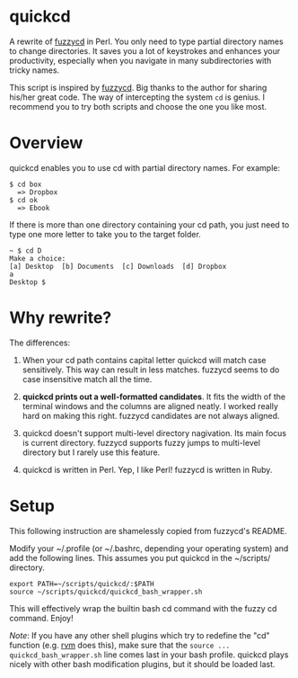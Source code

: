 quickcd
=======

A rewrite of [fuzzycd][1] in Perl. You only need to type partial directory names to change
directories. It saves you a lot of keystrokes and enhances your productivity, especially when you
navigate in many subdirectories with tricky names.

This script is inspired by [fuzzycd][1]. Big thanks to the author for sharing his/her great code.
The way of intercepting the system `cd` is genius. I recommend you to try both scripts and choose
the one you like most.

Overview
========

quickcd enables you to use cd with partial directory names. For example:

    $ cd box
      => Dropbox
    $ cd ok
      => Ebook

If there is more than one directory containing your cd path, you just need to type one more letter
to take you to the target folder.

```
~ $ cd D
Make a choice:
[a] Desktop  [b] Documents  [c] Downloads  [d] Dropbox
a
Desktop $
```

Why rewrite?
============

The differences:

1. When your cd path contains capital letter quickcd will match case sensitively. This way can
   result in less matches. fuzzycd seems to do case insensitive match all the time.

2. **quickcd prints out a well-formatted candidates**. It fits the width of the terminal windows and
   the columns are aligned neatly. I worked really hard on making this right. fuzzycd candidates
   are not always aligned.

3. quickcd doesn't support multi-level directory nagivation. Its main focus is current directory.
   fuzzycd supports fuzzy jumps to multi-level directory but I rarely use this feature.

4. quickcd is written in Perl. Yep, I like Perl! fuzzycd is written in Ruby.

Setup
=====

This following instruction are shamelessly copied from fuzzycd's README.

Modify your ~/.profile (or ~/.bashrc, depending your operating system) and add the following lines.
This assumes you put quickcd in the ~/scripts/ directory.

    export PATH=~/scripts/quickcd/:$PATH
    source ~/scripts/quickcd/quickcd_bash_wrapper.sh

This will effectively wrap the builtin bash cd command with the fuzzy cd command. Enjoy!

*Note*: If you have any other shell plugins which try to redefine the "cd" function (e.g.
[rvm](https://rvm.beginrescueend.com/rvm) does this), make sure that the
`source ... quickcd_bash_wrapper.sh` line comes last in your bash profile. quickcd plays nicely with
other bash modification plugins, but it should be loaded last.


[1]: https://github.com/philc/fuzzycd
